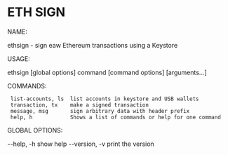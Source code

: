 # ETH SIGN

NAME:

   ethsign - sign eaw Ethereum transactions using a Keystore

USAGE:

   ethsign [global options] command [command options] [arguments...]

COMMANDS:
   
     list-accounts, ls  list accounts in keystore and USB wallets
     transaction, tx    make a signed transaction
     message, msg       sign arbitrary data with header prefix
     help, h            Shows a list of commands or help for one command

GLOBAL OPTIONS:
   
   --help, -h     show help
   --version, -v  print the version
